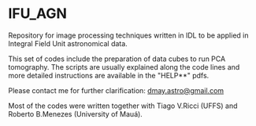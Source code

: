 # IFU_AGN
Repository for image processing techniques written in IDL to be applied in Integral Field Unit astronomical data.

This set of codes include the preparation of data cubes to run PCA tomography. 
The scripts are usually explained along the code lines and more detailed instructions are  available in the "HELP**" pdfs.

Please contact me for further clarification: dmay.astro@gmail.com

Most of the codes were written together with Tiago V.Ricci (UFFS) and Roberto B.Menezes (University of Mauá).

